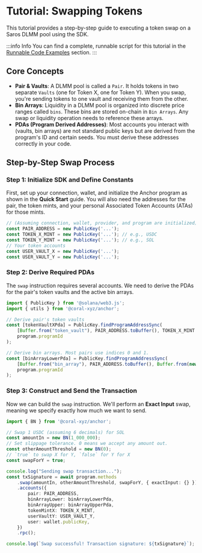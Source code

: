 # Tutorial: Swapping Tokens

This tutorial provides a step-by-step guide to executing a token swap on a Saros DLMM pool using the SDK.

:::info Info
You can find a complete, runnable script for this tutorial in the [Runnable Code Examples](/code-examples) section.
:::

## Core Concepts

- **Pair & Vaults**: A DLMM pool is called a `Pair`. It holds tokens in two separate `Vaults` (one for Token X, one for Token Y). When you swap, you're sending tokens to one vault and receiving them from the other.
- **Bin Arrays**: Liquidity in a DLMM pool is organized into discrete price ranges called `bins`. These bins are stored on-chain in `Bin Arrays`. Any swap or liquidity operation needs to reference these arrays.
- **PDAs (Program Derived Addresses)**: Most accounts you interact with (vaults, bin arrays) are not standard public keys but are derived from the program's ID and certain seeds. You must derive these addresses correctly in your code.

## Step-by-Step Swap Process

### Step 1: Initialize SDK and Define Constants

First, set up your connection, wallet, and initialize the Anchor program as shown in the **Quick Start** guide. You will also need the addresses for the pair, the token mints, and your personal Associated Token Accounts (ATAs) for those mints.

```typescript
// (Assuming connection, wallet, provider, and program are initialized)
const PAIR_ADDRESS = new PublicKey('...');
const TOKEN_X_MINT = new PublicKey('...'); // e.g., USDC
const TOKEN_Y_MINT = new PublicKey('...'); // e.g., SOL
// Your token accounts
const USER_VAULT_X = new PublicKey('...');
const USER_VAULT_Y = new PublicKey('...');
```

### Step 2: Derive Required PDAs

The `swap` instruction requires several accounts. We need to derive the PDAs for the pair's token vaults and the active bin arrays.

```typescript
import { PublicKey } from '@solana/web3.js';
import { utils } from '@coral-xyz/anchor';

// Derive pair's token vaults
const [tokenVaultXPda] = PublicKey.findProgramAddressSync(
    [Buffer.from("token_vault"), PAIR_ADDRESS.toBuffer(), TOKEN_X_MINT.toBuffer()],
    program.programId
);

// Derive bin arrays. Most pairs use indices 0 and 1.
const [binArrayLowerPda] = PublicKey.findProgramAddressSync(
    [Buffer.from("bin_array"), PAIR_ADDRESS.toBuffer(), Buffer.from(new Uint8Array(new BN(0).toArray("le", 4)))],
    program.programId
);
```

### Step 3: Construct and Send the Transaction

Now we can build the `swap` instruction. We'll perform an **Exact Input** swap, meaning we specify exactly how much we want to send.

```typescript
import { BN } from '@coral-xyz/anchor';

// Swap 1 USDC (assuming 6 decimals) for SOL
const amountIn = new BN(1_000_000); 
// Set slippage tolerance. 0 means we accept any amount out.
const otherAmountThreshold = new BN(0);
// `true` to swap X for Y, `false` for Y for X
const swapForY = true; 

console.log("Sending swap transaction...");
const txSignature = await program.methods
    .swap(amountIn, otherAmountThreshold, swapForY, { exactInput: {} })
    .accounts({
        pair: PAIR_ADDRESS,
        binArrayLower: binArrayLowerPda,
        binArrayUpper: binArrayUpperPda,
        tokenMintX: TOKEN_X_MINT,
        userVaultY: USER_VAULT_Y,
        user: wallet.publicKey,
    })
    .rpc();

console.log(`Swap successful! Transaction signature: ${txSignature}`);
```
